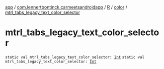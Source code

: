 [app](../../../index.md) / [com.lennertbontinck.carmeetsandroidapp](../../index.md) / [R](../index.md) / [color](index.md) / [mtrl_tabs_legacy_text_color_selector](./mtrl_tabs_legacy_text_color_selector.md)

# mtrl_tabs_legacy_text_color_selector

`static val mtrl_tabs_legacy_text_color_selector: `[`Int`](https://kotlinlang.org/api/latest/jvm/stdlib/kotlin/-int/index.html)
`static val mtrl_tabs_legacy_text_color_selector: `[`Int`](https://kotlinlang.org/api/latest/jvm/stdlib/kotlin/-int/index.html)